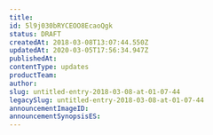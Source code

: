 ```yaml
---
title: 
id: 5l9j030bRYCEOO8EcaoQgk
status: DRAFT
createdAt: 2018-03-08T13:07:44.550Z
updatedAt: 2020-03-05T17:56:34.947Z
publishedAt: 
contentType: updates
productTeam: 
author: 
slug: untitled-entry-2018-03-08-at-01-07-44
legacySlug: untitled-entry-2018-03-08-at-01-07-44
announcementImageID: 
announcementSynopsisES: 
---
```




